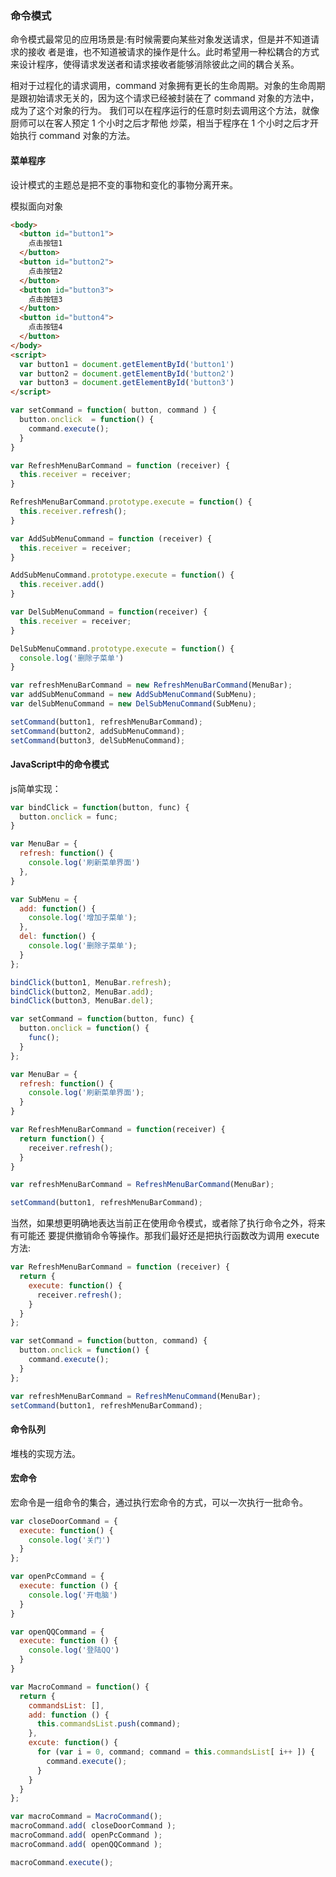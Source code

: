 ### 命令模式

命令模式最常见的应用场景是:有时候需要向某些对象发送请求，但是并不知道请求的接收 者是谁，也不知道被请求的操作是什么。此时希望用一种松耦合的方式来设计程序，使得请求发送者和请求接收者能够消除彼此之间的耦合关系。

相对于过程化的请求调用，command 对象拥有更长的生命周期。对象的生命周期是跟初始请求无关的，因为这个请求已经被封装在了 command 对象的方法中，成为了这个对象的行为。 我们可以在程序运行的任意时刻去调用这个方法，就像厨师可以在客人预定 1 个小时之后才帮他 炒菜，相当于程序在 1 个小时之后才开始执行 command 对象的方法。

#### 菜单程序

设计模式的主题总是把不变的事物和变化的事物分离开来。

模拟面向对象

```html
<body>
  <button id="button1">
    点击按钮1
  </button>
  <button id="button2">
    点击按钮2
  </button>
  <button id="button3">
    点击按钮3
  </button>
  <button id="button4">
    点击按钮4
  </button>
</body>
<script>
  var button1 = document.getElementById('button1')
  var button2 = document.getElementById('button2')
  var button3 = document.getElementById('button3')
</script>
```

```javascript
var setCommand = function( button, command ) {
  button.onclick  = function() {
    command.execute();
  }
}
```

```javascript
var RefreshMenuBarCommand = function (receiver) {
  this.receiver = receiver;
}

RefreshMenuBarCommand.prototype.execute = function() {
  this.receiver.refresh();
}

var AddSubMenuCommand = function (receiver) {
  this.receiver = receiver;
}

AddSubMenuCommand.prototype.execute = function() {
  this.receiver.add()
}

var DelSubMenuCommand = function(receiver) {
  this.receiver = receiver;
}

DelSubMenuCommand.prototype.execute = function() {
  console.log('删除子菜单')
}
```

```javascript
var refreshMenuBarCommand = new RefreshMenuBarCommand(MenuBar);
var addSubMenuCommand = new AddSubMenuCommand(SubMenu);
var delSubMenuCommand = new DelSubMenuCommand(SubMenu);

setCommand(button1, refreshMenuBarCommand);
setCommand(button2, addSubMenuCommand);
setCommand(button3, delSubMenuCommand);
```

#### JavaScript中的命令模式

js简单实现：

```javascript
var bindClick = function(button, func) {
  button.onclick = func;
}

var MenuBar = {
  refresh: function() {
    console.log('刷新菜单界面')
  },
}

var SubMenu = {
  add: function() {
    console.log('增加子菜单');
  },
  del: function() {
    console.log('删除子菜单');
  }
};

bindClick(button1, MenuBar.refresh);
bindClick(button2, MenuBar.add);
bindClick(button3, MenuBar.del);
```

```javascript
var setCommand = function(button, func) {
  button.onclick = function() {
    func();
  }
};

var MenuBar = {
  refresh: function() {
    console.log('刷新菜单界面');
  }
}

var RefreshMenuBarCommand = function(receiver) {
  return function() {
    receiver.refresh();
  }
}

var refreshMenuBarCommand = RefreshMenuBarCommand(MenuBar);

setCommand(button1, refreshMenuBarCommand);
```

当然，如果想更明确地表达当前正在使用命令模式，或者除了执行命令之外，将来有可能还 要提供撤销命令等操作。那我们最好还是把执行函数改为调用 execute 方法:

```javascript
var RefreshMenuBarCommand = function (receiver) {
  return {
    execute: function() {
      receiver.refresh();
    }
  }
};

var setCommand = function(button, command) {
  button.onclick = function() {
    command.execute();
  }
};

var refreshMenuBarCommand = RefreshMenuCommand(MenuBar);
setCommand(button1, refreshMenuBarCommand);
```

#### 命令队列

堆栈的实现方法。

#### 宏命令

宏命令是一组命令的集合，通过执行宏命令的方式，可以一次执行一批命令。

```javascript
var closeDoorCommand = {
  execute: function() {
    console.log('关门')
  }
};

var openPcCommand = {
  execute: function () {
    console.log('开电脑')
  }
}

var openQQCommand = {
  execute: function () {
    console.log('登陆QQ')
  }
}

var MacroCommand = function() {
  return {
    commandsList: [],
    add: function () {
      this.commandsList.push(command);
    },
    excute: function() {
      for (var i = 0, command; command = this.commandsList[ i++ ]) {
        command.execute();
      }
    }
  }
};

var macroCommand = MacroCommand();
macroCommand.add( closeDoorCommand );
macroCommand.add( openPcCommand );
macroCommand.add( openQQCommand );

macroCommand.execute();
```
